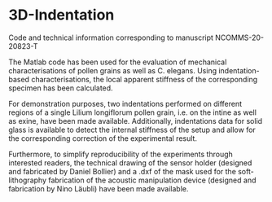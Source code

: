 # 3D-Indentation
Code and technical information corresponding to manuscript NCOMMS-20-20823-T

The Matlab code has been used for the evaluation of mechanical characterisations of pollen grains as well as C. elegans. Using indentation-based characterisations, the local apparent stiffness of the corresponding specimen has been calculated.

For demonstration purposes, two indentations performed on different regions of a single Lilium longiflorum pollen grain, i.e. on the intine as well as exine, have been made available. Additionally, indentations data for solid glass is available to detect the internal stiffness of the setup and allow for the corresponding correction of the experimental result.

Furthermore, to simplify reproducibility of the experiments through interested readers, the technical drawing of the sensor holder (designed and fabricated by Daniel Bollier) and a .dxf of the mask used for the soft-lithography fabrication of the acoustic manipulation device (designed and fabrication by Nino Läubli) have been made available.
